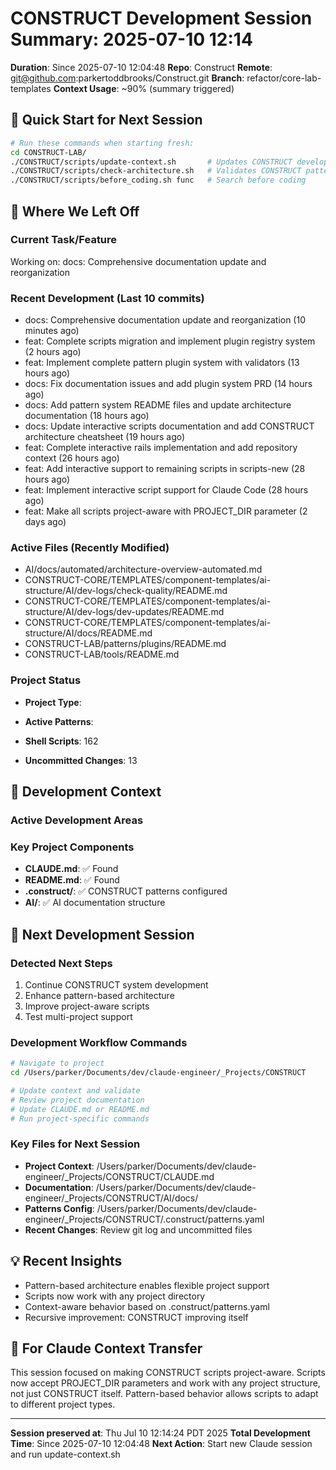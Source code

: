 # CONSTRUCT Development Session Summary: 2025-07-10 12:14
**Duration**: Since 2025-07-10 12:04:48
**Repo**: Construct
**Remote**: git@github.com:parkertoddbrooks/Construct.git
**Branch**: refactor/core-lab-templates
**Context Usage**: ~90% (summary triggered)

## 🎯 Quick Start for Next Session
```bash
# Run these commands when starting fresh:
cd CONSTRUCT-LAB/
./CONSTRUCT/scripts/update-context.sh       # Updates CONSTRUCT development context
./CONSTRUCT/scripts/check-architecture.sh   # Validates CONSTRUCT patterns
./CONSTRUCT/scripts/before_coding.sh func   # Search before coding
```

## 📍 Where We Left Off

### Current Task/Feature
Working on: docs: Comprehensive documentation update and reorganization

### Recent Development (Last 10 commits)
- docs: Comprehensive documentation update and reorganization (10 minutes ago)
- feat: Complete scripts migration and implement plugin registry system (2 hours ago)
- feat: Implement complete pattern plugin system with validators (13 hours ago)
- docs: Fix documentation issues and add plugin system PRD (14 hours ago)
- docs: Add pattern system README files and update architecture documentation (18 hours ago)
- docs: Update interactive scripts documentation and add CONSTRUCT architecture cheatsheet (19 hours ago)
- feat: Complete interactive rails implementation and add repository context (26 hours ago)
- feat: Add interactive support to remaining scripts in scripts-new (28 hours ago)
- feat: Implement interactive script support for Claude Code (28 hours ago)
- feat: Make all scripts project-aware with PROJECT_DIR parameter (2 days ago)

### Active Files (Recently Modified)
- AI/docs/automated/architecture-overview-automated.md
- CONSTRUCT-CORE/TEMPLATES/component-templates/ai-structure/AI/dev-logs/check-quality/README.md
- CONSTRUCT-CORE/TEMPLATES/component-templates/ai-structure/AI/dev-logs/dev-updates/README.md
- CONSTRUCT-CORE/TEMPLATES/component-templates/ai-structure/AI/docs/README.md
- CONSTRUCT-LAB/patterns/plugins/README.md
- CONSTRUCT-LAB/tools/README.md

### Project Status
- **Project Type**: 
- **Active Patterns**: 
- **Shell Scripts**:      162



- **Uncommitted Changes**:       13

## 🔧 Development Context

### Active Development Areas


### Key Project Components
- **CLAUDE.md**: ✅ Found
- **README.md**: ✅ Found
- **.construct/**: ✅ CONSTRUCT patterns configured
- **AI/**: ✅ AI documentation structure

## 🚀 Next Development Session

### Detected Next Steps
1. Continue CONSTRUCT system development
2. Enhance pattern-based architecture
3. Improve project-aware scripts
4. Test multi-project support

### Development Workflow Commands
```bash
# Navigate to project
cd /Users/parker/Documents/dev/claude-engineer/_Projects/CONSTRUCT

# Update context and validate
# Review project documentation
# Update CLAUDE.md or README.md
# Run project-specific commands
```

### Key Files for Next Session
- **Project Context**: /Users/parker/Documents/dev/claude-engineer/_Projects/CONSTRUCT/CLAUDE.md
- **Documentation**: /Users/parker/Documents/dev/claude-engineer/_Projects/CONSTRUCT/AI/docs/
- **Patterns Config**: /Users/parker/Documents/dev/claude-engineer/_Projects/CONSTRUCT/.construct/patterns.yaml
- **Recent Changes**: Review git log and uncommitted files

## 💡 Recent Insights
- Pattern-based architecture enables flexible project support
- Scripts now work with any project directory
- Context-aware behavior based on .construct/patterns.yaml
- Recursive improvement: CONSTRUCT improving itself

## 🤖 For Claude Context Transfer
This session focused on making CONSTRUCT scripts project-aware. Scripts now accept PROJECT_DIR parameters and work with any project structure, not just CONSTRUCT itself. Pattern-based behavior allows scripts to adapt to different project types.

---
**Session preserved at**: Thu Jul 10 12:14:24 PDT 2025
**Total Development Time**: Since 2025-07-10 12:04:48
**Next Action**: Start new Claude session and run update-context.sh
